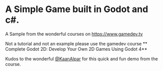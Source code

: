 # A Simple Game built in Godot and c#.

A Sample from the wonderful courses on https://www.gamedev.tv

Not a tutorial and not an example please use the gamedev course ** Complete Godot 2D: Develop Your Own 2D Games Using Godot 4**

Kudos to the wonderful [@KaanAlpar](https://github.com/KaanAlpar) for this quick and fun demo from the course.
